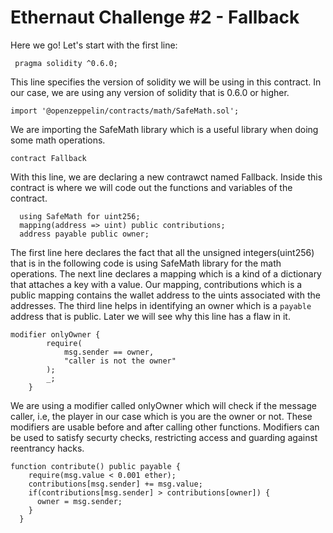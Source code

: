 # Ethernaut Challenge #2 - Fallback

Here we go! Let's start with the first line:
```solidity
 pragma solidity ^0.6.0;
```

This line specifies the version of solidity we will be using in this contract. In our case, we are using any version of solidity that is 0.6.0 or higher.

```solidity
import '@openzeppelin/contracts/math/SafeMath.sol';
```
We are importing the SafeMath library which is a useful library when doing some math operations. 


```solidity
contract Fallback
```
With this line, we are declaring a new contrawct named Fallback. Inside this contract is where we will code out the functions and variables of the contract.

```solidity
  using SafeMath for uint256;
  mapping(address => uint) public contributions;
  address payable public owner;
```
The first line here declares the fact that all the unsigned integers(uint256) that is in the following code is using SafeMath library for the math operations.
The next line declares a mapping which is a kind of a dictionary that attaches a key with a value. Our mapping, contributions which is a public mapping contains the wallet address to the uints associated with the addresses.
The third line helps in identifying an owner which is a ```payable``` address that is public. Later we will see why this line has a flaw in it.
    
```solidity
modifier onlyOwner {
        require(
            msg.sender == owner,
            "caller is not the owner"
        );
        _;
    }
```

We are using a modifier called onlyOwner which will check if the message caller, i.e, the player in our case which is you are the owner or not.
These modifiers are usable before and after calling other functions. Modifiers can be used to satisfy securty checks, restricting access and guarding against reentrancy hacks.

```solidity
function contribute() public payable {
    require(msg.value < 0.001 ether);
    contributions[msg.sender] += msg.value;
    if(contributions[msg.sender] > contributions[owner]) {
      owner = msg.sender;
    }
  }
  ```
